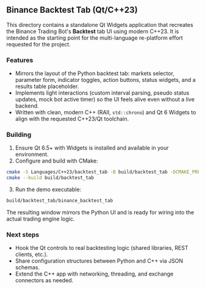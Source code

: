 ## Binance Backtest Tab (Qt/C++23)

This directory contains a standalone Qt Widgets application that recreates the Binance Trading Bot's **Backtest** tab UI using modern C++23. It is intended as the starting point for the multi-language re-platform effort requested for the project.

### Features

- Mirrors the layout of the Python backtest tab: markets selector, parameter form, indicator toggles, action buttons, status widgets, and a results table placeholder.
- Implements light interactions (custom interval parsing, pseudo status updates, mock bot active timer) so the UI feels alive even without a live backend.
- Written with clean, modern C++ (RAII, `std::chrono`) and Qt 6 Widgets to align with the requested C++23/Qt toolchain.

### Building

1. Ensure Qt 6.5+ with Widgets is installed and available in your environment.
2. Configure and build with CMake:

```bash
cmake -S Languages/C++23/backtest_tab -B build/backtest_tab -DCMAKE_PREFIX_PATH="path/to/Qt/6.x/gcc_64"
cmake --build build/backtest_tab
```

3. Run the demo executable:

```bash
build/backtest_tab/binance_backtest_tab
```

The resulting window mirrors the Python UI and is ready for wiring into the actual trading engine logic.

### Next steps

- Hook the Qt controls to real backtesting logic (shared libraries, REST clients, etc.).
- Share configuration structures between Python and C++ via JSON schemas.
- Extend the C++ app with networking, threading, and exchange connectors as needed.
